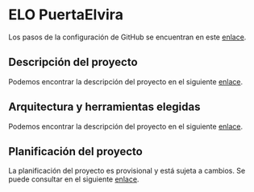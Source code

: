 # ELO PuertaElvira

Los pasos de la configuración de GitHub se encuentran en este [enlace](https://github.com/manuelorantes/EloPuertaElvira/blob/main/ConfiguracionGitHub/README.md).

## Descripción del proyecto

Podemos encontrar la descripción del proyecto en el siguiente [enlace](https://github.com/manuelorantes/EloPuertaElvira/blob/main/Descripcion/README.md).

## Arquitectura y herramientas elegidas

Podemos encontrar la descripción del proyecto en el siguiente [enlace](https://github.com/manuelorantes/EloPuertaElvira/blob/main/Arquitectura/README.md).

## Planificación del proyecto

La planificación del proyecto es provisional y está sujeta a cambios. Se puede consultar en el siguiente [enlace](https://github.com/manuelorantes/EloPuertaElvira/blob/main/Planificacion/README.md).
